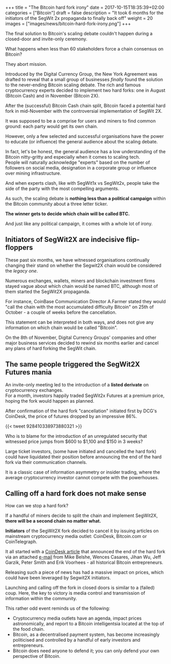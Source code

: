 +++
title = "The Bitcoin hard fork irony"
date = 2017-10-15T18:35:39+02:00
categories = ["Bitcoin"]
draft = false
description = "It took 6 months for the initiators of the SegWit 2x propaganda to finally back off"
weight = 20
images = ["images/news/bitcoin-hard-fork-irony.png"]
+++

The final solution to Bitcoin's scaling debate couldn't happen during a closed-door and invite-only ceremony.

What happens when less than 60 stakeholders force a chain consensus on Bitcoin? 

They abort mission.

Introduced by the Digital Currency Group, the New York Agreement was drafted to reveal that a small group of businesses _finally_ found the solution to the never-ending Bitcoin scaling debate. 
The rich and famous cryptocurrency experts decided to implement two hard forks: one in August (Bitcoin Cash) and in November (Bitcoin 2X).  

After the (successful) Bitcoin Cash chain split, Bitcoin faced a potential hard fork in mid-November with the controversial implementation of SegWit 2X. 

It was supposed to be a comprise for users and miners to find common ground: each party would get its own chain.

However, only a few selected and successful organisations have the power to educate (or influence) the general audience about the scaling debate.

In fact, let's be honest, the general audience has a low understanding of the Bitcoin nitty-gritty and especially when it comes to scaling tech.  
People will naturally acknowledge "experts" based on the number of followers on social media, designation in a corporate group or influence over mining infrastructure. 

And when experts clash, like with SegWit1x vs SegWit2x, people take the side of the party with the most compelling arguments.

As such, the scaling debate is **nothing less than a political campaign** within the Bitcoin community about a three letter ticker.  

**The winner gets to decide which chain will be called BTC.**

And just like any political campaign, it comes with a whole lot of irony.

## Initiators of SegWit2X are indecisive flip-floppers

These past six months, we have witnessed organisations continually changing their stand on whether the Segwit2X chain would be considered the _legacy one_. 

Numerous exchanges, wallets, miners and blockchain investment firms stayed vague about which chain would be named BTC, although most of them started the SegWit2X propaganda. 

For instance, CoinBase Communication Director A.Farmer stated they would "call the chain with the most accumulated difficulty Bitcoin" on 25th of October - a couple of weeks before the cancellation.  

This statement can be interpreted in both ways, and does not give any information on which chain would be called "Bitcoin".

On the 8th of November, Digital Currency Groups' companies and other major business services decided to rewind six months earlier and cancel any plans of hard forking the SegWit chain.

## The same people triggered the SegWit2X Futures mania

An invite-only meeting led to the introduction of a **listed derivate** on cryptocurrency exchanges.  
For a month, investors happily traded SegWit2x Futures at a premium price, hoping the fork would happen as planned.

After confirmation of the hard fork "cancellation" initiated first by DCG's CoinDesk, the price of futures dropped by an impressive 86%.

{{< tweet 928410338973880321 >}}

Who is to blame for the introduction of an unregulated security that witnessed price jumps from $600 to $1,100 and $150 in 3 weeks?

Large ticket investors, (some have initiated and cancelled the hard fork) could have liquidated their position before announcing the end of the hard fork via their communication channels.  

It is a classic case of information asymmetry or insider trading, where the average cryptocurrency investor cannot compete with the powerhouses.  

## Calling off a hard fork does not make sense

How can we stop a hard fork?

If a handful of miners decide to split the chain and implement SegWit2X, **there will be a second chain no matter what.** 

**Initiators** of the SegWit2X fork decided to cancel it by issuing articles on mainstream cryptocurrency media outlet: CoinDesk, Bitcoin.com or CoinTelegraph.

It all started with a [CoinDesk article](https://www.coindesk.com/2x-called-off-bitcoin-hard-fork-suspended-lack-consensus/) that announced the end of the hard fork via an attached [e-mail](https://lists.linuxfoundation.org/pipermail/bitcoin-segwit2x/2017-November/000685.html) from Mike Belshe, Wences Casares, Jihan Wu, Jeff Garzik, Peter Smith and Erik Voorhees - all historical Bitcoin entrepreneurs.

Releasing such a piece of news has had a massive impact on prices, which could have been leveraged by Segwit2X initiators.  

Launching and calling off the fork in closed doors is similar to a (failed) coup. Here, the key to victory is media control and transmission of information within the community.

This rather odd event reminds us of the following:

* Cryptocurrency media outlets have an agenda, impact prices astronomically, and report to a Bitcoin intelligentsia located at the top of the food chain.
* Bitcoin, as a decentralised payment system, has become increasingly politicised and controlled by a handful of early investors and entrepreneurs.
* Bitcoin does need anyone to defend it; you can only defend your own perspective of Bitcoin.




 

